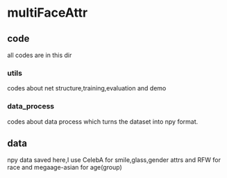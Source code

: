 # multiFaceAttr

## code
all codes are in this dir
### utils
codes about net structure,training,evaluation and demo
### data_process
codes about data process which turns the dataset into npy format.
## data
npy data saved here,I use CelebA for smile,glass,gender attrs and RFW for race and megaage-asian for age(group)
